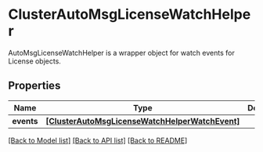 # ClusterAutoMsgLicenseWatchHelper

AutoMsgLicenseWatchHelper is a wrapper object for watch events for License objects.
## Properties
Name | Type | Description | Notes
------------ | ------------- | ------------- | -------------
**events** | [**[ClusterAutoMsgLicenseWatchHelperWatchEvent]**](ClusterAutoMsgLicenseWatchHelperWatchEvent.md) |  | [optional] 

[[Back to Model list]](../README.md#documentation-for-models) [[Back to API list]](../README.md#documentation-for-api-endpoints) [[Back to README]](../README.md)


